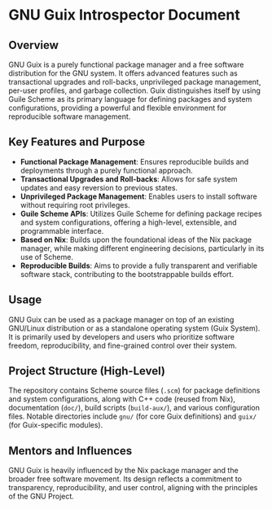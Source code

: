 # GNU Guix Introspector Document

## Overview

GNU Guix is a purely functional package manager and a free software distribution for the GNU system. It offers advanced features such as transactional upgrades and roll-backs, unprivileged package management, per-user profiles, and garbage collection. Guix distinguishes itself by using Guile Scheme as its primary language for defining packages and system configurations, providing a powerful and flexible environment for reproducible software management.

## Key Features and Purpose

*   **Functional Package Management**: Ensures reproducible builds and deployments through a purely functional approach.
*   **Transactional Upgrades and Roll-backs**: Allows for safe system updates and easy reversion to previous states.
*   **Unprivileged Package Management**: Enables users to install software without requiring root privileges.
*   **Guile Scheme APIs**: Utilizes Guile Scheme for defining package recipes and system configurations, offering a high-level, extensible, and programmable interface.
*   **Based on Nix**: Builds upon the foundational ideas of the Nix package manager, while making different engineering decisions, particularly in its use of Scheme.
*   **Reproducible Builds**: Aims to provide a fully transparent and verifiable software stack, contributing to the bootstrappable builds effort.

## Usage

GNU Guix can be used as a package manager on top of an existing GNU/Linux distribution or as a standalone operating system (Guix System). It is primarily used by developers and users who prioritize software freedom, reproducibility, and fine-grained control over their system.

## Project Structure (High-Level)

The repository contains Scheme source files (`.scm`) for package definitions and system configurations, along with C++ code (reused from Nix), documentation (`doc/`), build scripts (`build-aux/`), and various configuration files. Notable directories include `gnu/` (for core Guix definitions) and `guix/` (for Guix-specific modules).

## Mentors and Influences

GNU Guix is heavily influenced by the Nix package manager and the broader free software movement. Its design reflects a commitment to transparency, reproducibility, and user control, aligning with the principles of the GNU Project.